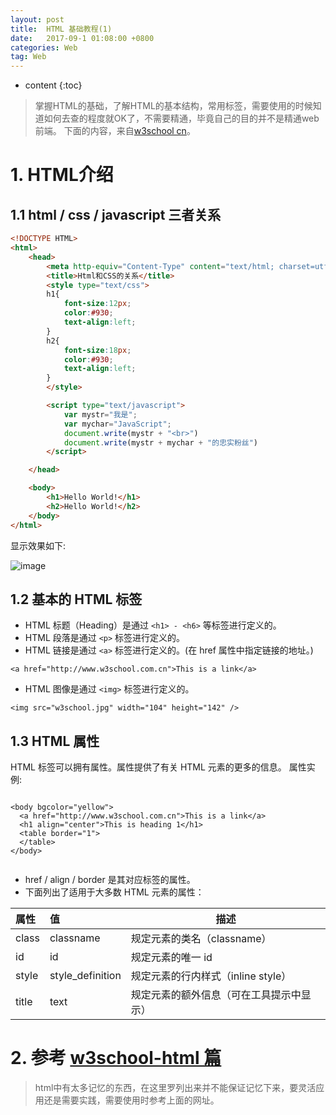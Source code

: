 ```yaml
---
layout: post
title:  HTML 基础教程(1)
date:   2017-09-1 01:08:00 +0800
categories: Web
tag: Web
---
```

* content
{:toc}

> 掌握HTML的基础，了解HTML的基本结构，常用标签，需要使用的时候知道如何去查的程度就OK了，不需要精通，毕竟自己的目的并不是精通web前端。
下面的内容，来自[w3school cn](http://www.w3school.com.cn/index.html)。

# 1. HTML介绍

## 1.1 html / css / javascript 三者关系

```html
<!DOCTYPE HTML>
<html>
    <head>
        <meta http-equiv="Content-Type" content="text/html; charset=utf-8">
        <title>Html和CSS的关系</title>
        <style type="text/css">
        h1{
            font-size:12px;
            color:#930;
            text-align:left;
        }
        h2{
            font-size:18px;
            color:#930;
            text-align:left;
        }
        </style>

        <script type="text/javascript">
            var mystr="我是";
            var mychar="JavaScript";
            document.write(mystr + "<br>")
            document.write(mystr + mychar + "的忠实粉丝")
        </script>

    </head>

    <body>
        <h1>Hello World!</h1>
        <h2>Hello World!</h2>
    </body>
</html>
```

显示效果如下:

![image](https://user-images.githubusercontent.com/18595935/30245276-c7adbe52-960e-11e7-9340-bdedf26b1dcd.png)

## 1.2 基本的 HTML 标签
- HTML 标题（Heading）是通过 `<h1> - <h6>` 等标签进行定义的。
- HTML 段落是通过 `<p>` 标签进行定义的。
- HTML 链接是通过 `<a>` 标签进行定义的。(在 href 属性中指定链接的地址。)

```
<a href="http://www.w3school.com.cn">This is a link</a>
```

- HTML 图像是通过 `<img>` 标签进行定义的。

```
<img src="w3school.jpg" width="104" height="142" />
```


## 1.3 HTML 属性
HTML 标签可以拥有属性。属性提供了有关 HTML 元素的更多的信息。
属性实例:

```

<body bgcolor="yellow">
  <a href="http://www.w3school.com.cn">This is a link</a>
  <h1 align="center">This is heading 1</h1>
  <table border="1">
  </table>
</body>


```

- href / align / border 是其对应标签的属性。
- 下面列出了适用于大多数 HTML 元素的属性：

| 属性  |        值        |                   描述                   |
|:----- |:---------------- | ---------------------------------------- |
| class | classname        | 规定元素的类名（classname）              |
| id    | id               | 规定元素的唯一 id                        |
| style | style_definition | 规定元素的行内样式（inline style）       |
| title | text             | 规定元素的额外信息（可在工具提示中显示） |



# 2. 参考 [w3school-html 篇](http://www.w3school.com.cn/html/index.asp)
> html中有太多记忆的东西，在这里罗列出来并不能保证记忆下来，要灵活应用还是需要实践，需要使用时参考上面的网址。
